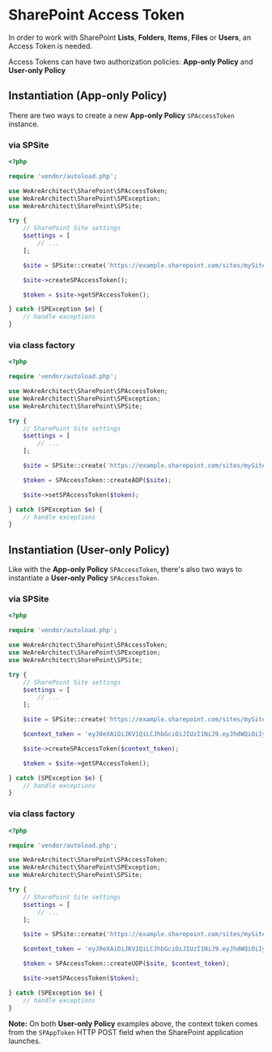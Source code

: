# SharePoint Access Token
In order to work with SharePoint **Lists**, **Folders**, **Items**, **Files** or **Users**, an Access Token is needed.

Access Tokens can have two authorization policies: **App-only Policy** and **User-only Policy**

## Instantiation (App-only Policy)
There are two ways to create a new **App-only Policy** `SPAccessToken` instance.

### via SPSite
```php
<?php

require 'vendor/autoload.php';

use WeAreArchitect\SharePoint\SPAccessToken;
use WeAreArchitect\SharePoint\SPException;
use WeAreArchitect\SharePoint\SPSite;

try {
    // SharePoint Site settings
    $settings = [
        // ...
    ];

    $site = SPSite::create('https://example.sharepoint.com/sites/mySite/', $settings);

    $site->createSPAccessToken();

    $token = $site->getSPAccessToken();

} catch (SPException $e) {
    // handle exceptions
}
```

### via class factory
```php
<?php

require 'vendor/autoload.php';

use WeAreArchitect\SharePoint\SPAccessToken;
use WeAreArchitect\SharePoint\SPException;
use WeAreArchitect\SharePoint\SPSite;

try {
    // SharePoint Site settings
    $settings = [
        // ...
    ];

    $site = SPSite::create('https://example.sharepoint.com/sites/mySite/', $settings);

    $token = SPAccessToken::createAOP($site);

    $site->setSPAccessToken($token);

} catch (SPException $e) {
    // handle exceptions
}
```

## Instantiation (User-only Policy)
Like with the **App-only Policy** `SPAccessToken`, there's also two ways to instantiate a **User-only Policy** `SPAccessToken`.

### via SPSite
```php
<?php

require 'vendor/autoload.php';

use WeAreArchitect\SharePoint\SPAccessToken;
use WeAreArchitect\SharePoint\SPException;
use WeAreArchitect\SharePoint\SPSite;

try {
    // SharePoint Site settings
    $settings = [
        // ...
    ];

    $site = SPSite::create('https://example.sharepoint.com/sites/mySite/', $settings);

    $context_token = 'eyJ0eXAiOiJKV1QiLCJhbGciOiJIUzI1NiJ9.eyJhdWQiOiIyNTQyNGR...';

    $site->createSPAccessToken($context_token);

    $token = $site->getSPAccessToken();

} catch (SPException $e) {
    // handle exceptions
}
```

### via class factory
```php
<?php

require 'vendor/autoload.php';

use WeAreArchitect\SharePoint\SPAccessToken;
use WeAreArchitect\SharePoint\SPException;
use WeAreArchitect\SharePoint\SPSite;

try {
    // SharePoint Site settings
    $settings = [
        // ...
    ];

    $site = SPSite::create('https://example.sharepoint.com/sites/mySite/', $settings);

    $context_token = 'eyJ0eXAiOiJKV1QiLCJhbGciOiJIUzI1NiJ9.eyJhdWQiOiIyNTQyNGR...';

    $token = SPAccessToken::createUOP($site, $context_token);

    $site->setSPAccessToken($token);

} catch (SPException $e) {
    // handle exceptions
}
```

**Note:** On both **User-only Policy** examples above, the context token comes from the `SPAppToken` HTTP POST field when the SharePoint application launches.